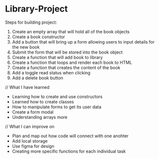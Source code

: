 # Library-Project

Steps for building project: 
1. Create an empty array that will hold all of the book objects
2. Create a book constructor 
3. Add a button that will bring up a form allowing users to input details for the new book
4. Submit the form that will be stored into the book object
5. Create a function that will add book to library
6. Create a function that loops and render each book to HTML 
7. Create a function that creates the content of the book
8. Add a toggle read status when clicking
9. Add a delete book button 

// What I have learned 
- Learning how to create and use constructors 
- Learned how to create classes 
- How to manipulate forms to get its user data 
- Create a form modal 
- Understanding arrays more 

// What I can improve on 
- Plan and map out how code will connect with one anohter
- Add local storage
- Use figma for design
- Creating more specific functions for each individual task
